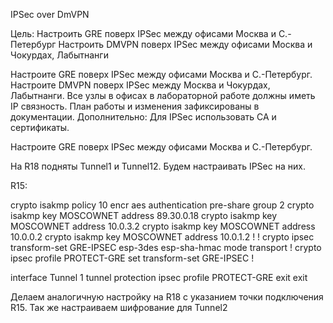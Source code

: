 IPSec over DmVPN

Цель:
Настроить GRE поверх IPSec между офисами Москва и С.-Петербург
Настроить DMVPN поверх IPSec между офисами Москва и Чокурдах, Лабытнанги


Настроите GRE поверх IPSec между офисами Москва и С.-Петербург.
Настроите DMVPN поверх IPSec между Москва и Чокурдах, Лабытнанги.
Все узлы в офисах в лабораторной работе должны иметь IP связность.
План работы и изменения зафиксированы в документации.
Дополнительно: Для IPSec использовать CA и сертификаты.


Настроите GRE поверх IPSec между офисами Москва и С.-Петербург.

На R18 подняты Tunnel1 и Tunnel12. Будем настраивать IPSec на них.

R15:

crypto isakmp policy 10
 encr aes
 authentication pre-share
 group 2
crypto isakmp key MOSCOWNET address 89.30.0.18
crypto isakmp key MOSCOWNET address 10.0.3.2
crypto isakmp key MOSCOWNET address 10.0.0.2
crypto isakmp key MOSCOWNET address 10.0.1.2
!
!
crypto ipsec transform-set GRE-IPSEC esp-3des esp-sha-hmac 
 mode transport
!
crypto ipsec profile PROTECT-GRE
 set transform-set GRE-IPSEC 
!

interface Tunnel 1
 tunnel protection ipsec profile PROTECT-GRE
 exit
exit

Делаем аналогичную настройку на R18 с указанием точки подключения R15.
Так же настраиваем шифрование для Tunnel2


